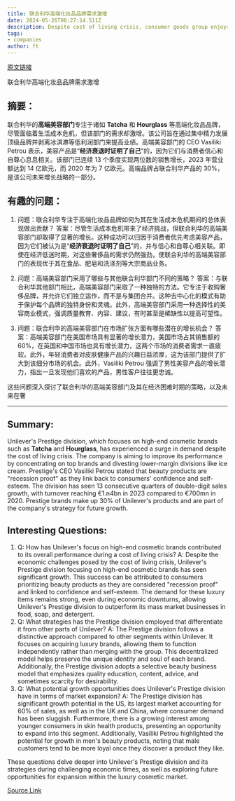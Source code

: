 ```yaml
---
title: 联合利华高端化妆品品牌需求激增
date: 2024-05-26T06:27:14.511Z
description: Despite cost of living crisis, consumer goods group enjoys strong performance in its premium products
tags: 
- companies
author: ft
---
```


[原文链接](https://ft.com/content/4216d268-a106-436c-a069-06bc80094a93)

联合利华高端化妆品品牌需求激增

## 摘要：
联合利华的**高端美容部门**专注于诸如 **Tatcha** 和 **Hourglass** 等高端化妆品品牌，尽管面临着生活成本危机，但该部门的需求却激增。该公司旨在通过集中精力发展顶级品牌并剥离冰淇淋等低利润部门来提高业绩。高端美容部门的 CEO Vasiliki Petrou 表示，美容产品是“**经济衰退时证明了自己**”的，因为它们与消费者信心和自尊心息息相关。该部门已连续 13 个季度实现两位数的销售增长，2023 年营业额达到 14 亿欧元，而 2020 年为 7 亿欧元。高端品牌占联合利华产品的 30%，是该公司未来增长战略的一部分。

## 有趣的问题：

1. 问题：联合利华专注于高端化妆品品牌如何为其在生活成本危机期间的总体表现做出贡献？
   答案：尽管生活成本危机带来了经济挑战，但联合利华的高端美容部门却取得了显著的增长。这种成功可以归因于消费者优先考虑美容产品，因为它们被认为是“**经济衰退时证明了自己**”的，并与信心和自尊心相关联。即使在经济低迷时期，对这些奢侈品的需求仍然强劲，使联合利华的高端美容部门的表现优于其在食品、肥皂和洗涤剂等大宗商品业务。

2. 问题：高端美容部门采用了哪些与其他联合利华部门不同的策略？
   答案：与联合利华其他部门相比，高端美容部门采取了一种独特的方法。它专注于收购奢侈品牌，并允许它们独立运作，而不是与集团合并。这种去中心化的模式有助于保护每个品牌的独特身份和灵魂。此外，高端美容部门采用一种选择性的美容商业模式，强调质量教育、内容、建议，有时甚至是稀缺性以提高可望性。

3. 问题：联合利华的高端美容部门在市场扩张方面有哪些潜在的增长机会？
   答案：高端美容部门在美国市场具有显著的增长潜力，美国市场占其销售额的 60%，在英国和中国市场也具有增长潜力，这两个市场的消费者需求一直疲软。此外，年轻消费者对皮肤健康产品的兴趣日益浓厚，这为该部门提供了扩大到该细分市场的机会。此外，Vasiliki Petrou 强调了男性美容产品的增长潜力，指出一旦发现他们喜欢的产品，男性客户往往更忠诚。

这些问题深入探讨了联合利华的高端美容部门及其在经济困难时期的策略，以及未来在奢

---

## Summary:
Unilever's Prestige division, which focuses on high-end cosmetic brands such as **Tatcha** and **Hourglass**, has experienced a surge in demand despite the cost of living crisis. The company is aiming to improve its performance by concentrating on top brands and divesting lower-margin divisions like ice cream. Prestige's CEO Vasiliki Petrou stated that beauty products are "recession proof" as they link back to consumers' confidence and self-esteem. The division has seen 13 consecutive quarters of double-digit sales growth, with turnover reaching €1.n4bn in 2023 compared to €700mn in 2020. Prestige brands make up 30% of Unilever's products and are part of the company's strategy for future growth.

## Interesting Questions:
1. Q: How has Unilever's focus on high-end cosmetic brands contributed to its overall performance during a cost of living crisis?
A: Despite the economic challenges posed by the cost of living crisis, Unilever's Prestige division focusing on high-end cosmetic brands has seen significant growth. This success can be attributed to consumers prioritizing beauty products as they are considered "recession proof" and linked to confidence and self-esteem. The demand for these luxury items remains strong, even during economic downturns, allowing Unilever's Prestige division to outperform its mass market businesses in food, soap, and detergent.
2. Q: What strategies has the Prestige division employed that differentiate it from other parts of Unilever?
A: The Prestige division follows a distinctive approach compared to other segments within Unilever. It focuses on acquiring luxury brands, allowing them to function independently rather than merging with the group. This decentralized model helps preserve the unique identity and soul of each brand. Additionally, the Prestige division adopts a selective beauty business model that emphasizes quality education, content, advice, and sometimes scarcity for desirability.
3. Q: What potential growth opportunities does Unilever's Prestige division have in terms of market expansion?
A: The Prestige division has significant growth potential in the US, its largest market accounting for 60% of sales, as well as in the UK and China, where consumer demand has been sluggish. Furthermore, there is a growing interest among younger consumers in skin health products, presenting an opportunity to expand into this segment. Additionally, Vasiliki Petrou highlighted the potential for growth in men's beauty products, noting that male customers tend to be more loyal once they discover a product they like.

These questions delve deeper into Unilever's Prestige division and its strategies during challenging economic times, as well as exploring future opportunities for expansion within the luxury cosmetic market.

[Source Link](https://ft.com/content/4216d268-a106-436c-a069-06bc80094a93)

